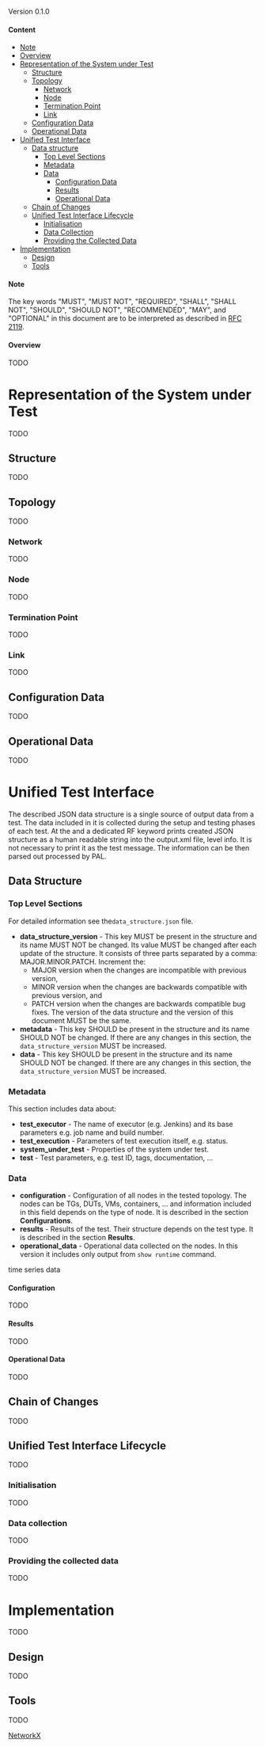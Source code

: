 
Version 0.1.0

#### Content

<!-- MarkdownTOC autolink="true" -->

- [Note](#note)
- [Overview](#overview)
- [Representation of the System under Test](#representation-of-the-system-under-test)
  - [Structure](#structure)
  - [Topology](#topology)
    - [Network](#network)
    - [Node](#node)
    - [Termination Point](#termination-point)
    - [Link](#link)
  - [Configuration Data](#configuration-data)
  - [Operational Data](#operational-data)
- [Unified Test Interface](#unified-test-interface)
  - [Data structure](#data-structure)
    - [Top Level Sections](#top-level-sections)
    - [Metadata](#metadata)
    - [Data](#data)
      - [Configuration Data](#configuration-data)
      - [Results](#results)
      - [Operational Data](#operational-data)
  - [Chain of Changes](#chain-of-changes)
  - [Unified Test Interface Lifecycle](#unified-test-interface-lifecycle)
    - [Initialisation](#initialisation)
    - [Data Collection](#data-collection)
    - [Providing the Collected Data](#providing-the-collected-data)
- [Implementation](#implementation)
  - [Design](#design)
  - [Tools](#Tools)

<!-- /MarkdownTOC -->

#### Note

The key words "MUST", "MUST NOT", "REQUIRED", "SHALL", "SHALL NOT", "SHOULD",
"SHOULD NOT", "RECOMMENDED", "MAY", and "OPTIONAL" in this document are to be
interpreted as described in [RFC 2119](https://tools.ietf.org/html/rfc2119
"Key words for use in RFCs to Indicate Requirement Levels").

#### Overview

TODO

# Representation of the System under Test

TODO

## Structure

TODO

## Topology

TODO

### Network

TODO

### Node

TODO

### Termination Point

TODO

### Link

TODO

## Configuration Data

TODO

## Operational Data

TODO

# Unified Test Interface

The described JSON data structure is a single source of output data from a
test. The data included in it is collected during the setup and testing phases
of each test. At the and a dedicated RF keyword prints created JSON structure
as a human readable string into the output.xml file, level info. It is not
necessary to print it as the test message. The information can be then parsed
out processed by PAL.

## Data Structure

### Top Level Sections

For detailed information see the`data_structure.json` file.

- **data_structure_version** - This key MUST be present in the structure and
  its name MUST NOT be changed. Its value MUST be changed after each update of
  the structure. It consists of three parts separated by a comma:
  MAJOR.MINOR.PATCH. Increment the:
  - MAJOR version when the changes are incompatible with previous version,
  - MINOR version when the changes are backwards compatible with previous
    version, and
  - PATCH version when the changes are backwards compatible bug fixes.
  The version of the data structure and the version of this document MUST be
  the same.
- **metadata** - This key SHOULD be present in the structure and its name 
  SHOULD NOT be changed. If there are any changes in this section, the
  `data_structure_version` MUST be increased.
- **data** - This key SHOULD be present in the structure and its name SHOULD
  NOT be changed. If there are any changes in this section, the
  `data_structure_version` MUST be increased.

### Metadata

This section includes data about:

- **test_executor** - The name of executor (e.g. Jenkins) and its base
  parameters e.g. job name and build number.
- **test_execution** - Parameters of test execution itself, e.g. status.
- **system_under_test** - Properties of the system under test.
- **test** - Test parameters, e.g. test ID, tags, documentation, ...

### Data

- **configuration** - Configuration of all nodes in the tested topology. The
  nodes can be TGs, DUTs, VMs, containers, ... and information included in this
  field depends on the type of node. It is described in the section
  **Configurations**.
- **results** - Results of the test. Their structure depends on the test type.
  It is described in the section **Results**.
- **operational_data** - Operational data collected on the nodes. In this
  version it includes only output from `show runtime` command.


time series data


#### Configuration

TODO

#### Results

TODO

#### Operational Data

TODO

## Chain of Changes

TODO

## Unified Test Interface Lifecycle

TODO

### Initialisation

TODO

### Data collection

TODO

### Providing the collected data

TODO

# Implementation

TODO

## Design

TODO

## Tools

TODO

[NetworkX](https://networkx.org/documentation/stable/index.html
"NetworkX - Network Analysis in Python")
